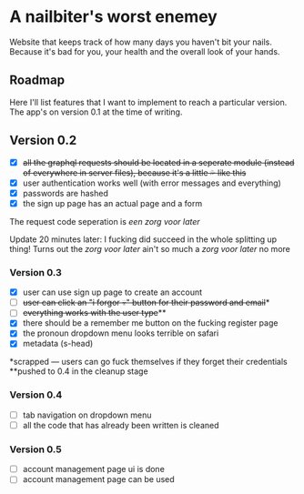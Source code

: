 # A nailbiter's worst enemey

Website that keeps track of how many days you haven't bit your nails. Because it's bad for you, your health and the overall look of your hands.

## Roadmap

Here I'll list features that I want to implement to reach a particular version. The app's on version 0.1 at the time of writing.

## Version 0.2

-   [x] ~~all the graphql requests should be located in a seperate module (instead of everywhere in server files), because it's a little 💦 like this~~
-   [x] user authentication works well (with error messages and everything)
-   [x] passwords are hashed
-   [x] the sign up page has an actual page and a form

The request code seperation is _een zorg voor later_

Update 20 minutes later: I fucking did succeed in the whole splitting up thing! Turns out the _zorg voor later_ ain't so much a _zorg voor later_ no more

### Version 0.3

-   [x] user can use sign up page to create an account
-   [ ] ~~user can click an "i forgor 💀" button for their password and email~~\*
-   [ ] ~~everything works with the user type~~\*\*
-   [x] there should be a remember me button on the fucking register page
-   [x] the pronoun dropdown menu looks terrible on safari
-   [x] metadata (s-head)

\*scrapped — users can go fuck themselves if they forget their credentials
\*\*pushed to 0.4 in the cleanup stage

### Version 0.4

-   [ ] tab navigation on dropdown menu
-   [ ] all the code that has already been written is cleaned

### Version 0.5

-   [ ] account management page ui is done
-   [ ] account management page can be used
